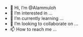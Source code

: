 - 👋 Hi, I’m @Alammuloh
- 👀 I’m interested in ...
- 🌱 I’m currently learning ...
- 💞️ I’m looking to collaborate on ...
- 📫 How to reach me ...

<!---
Alammuloh/Alammuloh is a ✨ special ✨ repository because its `README.md` (this file) appears on your GitHub profile.
You can click the Preview link to take a look at your changes.
--->

